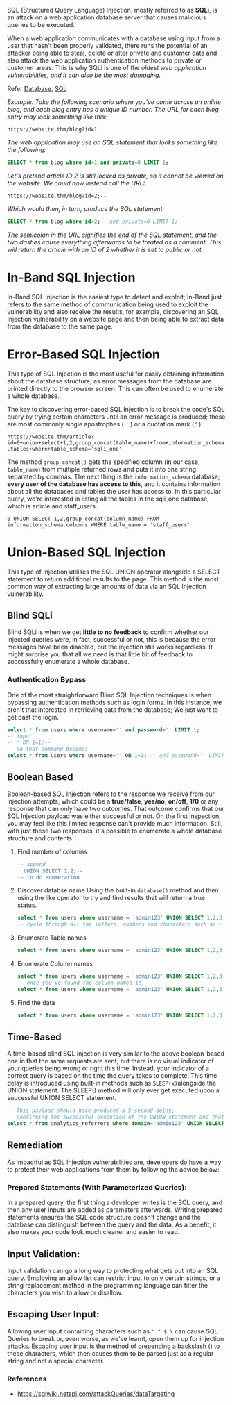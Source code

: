 SQL (Structured Query Language) Injection, mostly referred to as **SQLi**, is an attack on a web application database server that causes malicious queries to be executed.

When a web application communicates with a database using input from a user that hasn't been properly validated, there runs the potential of an attacker being able to steal, delete or alter private and customer data and also attack the web application authentication methods to private or customer areas. This is why SQLi is one of the *oldest web application vulnerabilities, and it can also be the most damaging.*

Refer [Database](/note/Database), [SQL](/note/SQL)

*Example:*
*Take the following scenario where you've come across an online blog, and each blog entry has a unique ID number. The URL for each blog entry may look something like this:*

`https://website.thm/blog?id=1`

*The web application may use an SQL statement that looks something like the following:*

```sql
SELECT * from blog where id=1 and private=0 LIMIT 1;
```

*Let's pretend article ID 2 is still locked as private, so it cannot be viewed on the website. We could now instead call the URL:*

`https://website.thm/blog?id=2;--`

*Which would then, in turn, produce the SQL statement:*

```sql
SELECT * from blog where id=2;-- and private=0 LIMIT 1;
```

*The semicolon in the URL signifies the end of the SQL statement, and the two dashes cause everything afterwards to be treated as a comment. This will return the article with an ID of 2 whether it is set to public or not.*

# In-Band SQL Injection
In-Band SQL Injection is the easiest type to detect and exploit; In-Band just refers to the same method of communication being used to exploit the vulnerability and also receive the results, for example, discovering an SQL Injection vulnerability on a website page and then being able to extract data from the database to the same page.

# Error-Based SQL Injection
This type of SQL Injection is the most useful for easily obtaining information about the database structure, as error messages from the database are printed directly to the browser screen. This can often be used to enumerate a whole database. 

The key to discovering error-based SQL Injection is to break the code's SQL query by trying certain characters until an error message is produced; these are most commonly single apostrophes ( `'` ) or a quotation mark (`"` ).

`https://website.thm/article?id=0+union+select+1,2,group_concat(table_name)+from+information_schema.tables+where+table_schema='sqli_one'`

The method `group_concat()` gets the specified column (in our case, `table_name`) from multiple returned rows and puts it into one string separated by commas. The next thing is the `information_schema` database; **every user of the database has access to this**, and it contains information about all the databases and tables the user has access to. In this particular query, we're interested in listing all the tables in the sqli_one database, which is article and staff_users.

`0 UNION SELECT 1,2,group_concat(column_name) FROM information_schema.columns WHERE table_name = 'staff_users'`

# Union-Based SQL Injection
This type of Injection utilises the SQL UNION operator alongside a SELECT statement to return additional results to the page. This method is the most common way of extracting large amounts of data via an SQL Injection vulnerability.

## Blind SQLi
Blind SQLi is when we get **little to no feedback** to confirm whether our injected queries were, in fact, successful or not, this is because the error messages have been disabled, but the injection still works regardless. It might surprise you that all we need is that little bit of feedback to successfully enumerate a whole database.

### Authentication Bypass
One of the most straightforward Blind SQL Injection techniques is when bypassing authentication methods such as login forms. In this instance, we aren't that interested in retrieving data from the database; We just want to get past the login.

```sql
select * from users where username='' and password='' LIMIT 1;
-- input 
-- ' OR 1=1;-- 
-- so that command becomes
select * from users where username='' OR 1=1;--' and password='' LIMIT 1;
```

## Boolean Based

Boolean-based SQL Injection refers to the response we receive from our injection attempts, which could be a **true/false**, **yes/no**, **on/off**, **1/0** or any response that can only have two outcomes. That outcome confirms that our SQL Injection payload was either successful or not. On the first inspection, you may feel like this limited response can't provide much information. Still, with just these two responses, it's possible to enumerate a whole database structure and contents.

1. Find number of columns
    ```sql
    -- append
    ' UNION SELECT 1,2;--
    -- to do enumeration
    ```
2. Discover databse name
    Using the built-in `database()` method and then using the like operator to try and find results that will return a true status.
    ```sql
    select * from users where username = 'admin123' UNION SELECT 1,2,3 where database() like '%';--
    -- cycle through all the letters, numbers and characters such as - and _ until we discover a match
    ```
3. Enumerate Table names
    ```sql
    select * from users where username = 'admin123' UNION SELECT 1,2,3 FROM information_schema.tables WHERE table_schema = 'sqli_three' and table_name like 'a%';--
    ```
4. Enumerate Column names
    ```sql
    select * from users where username = 'admin123' UNION SELECT 1,2,3 FROM information_schema.COLUMNS WHERE TABLE_SCHEMA='sqli_three' and TABLE_NAME='users' and COLUMN_NAME like 'a%';
    -- once you've found the column named id,
    select * from users where username = 'admin123' UNION SELECT 1,2,3 FROM information_schema.COLUMNS WHERE TABLE_SCHEMA='sqli_three' and TABLE_NAME='users' and COLUMN_NAME like 'a%' and COLUMN_NAME !='id';
    ```
5. Find the data
    ```sql
    select * from users where username = 'admin123' UNION SELECT 1,2,3 from users where username='admin' and password like 'a%';--
    ```
    
## Time-Based

A time-based blind SQL injection is very similar to the above boolean-based one in that the same requests are sent, but there is no visual indicator of your queries being wrong or right this time. Instead, your indicator of a correct query is based on the time the query takes to complete. This time delay is introduced using built-in methods such as `SLEEP(x)`alongside the UNION statement. The SLEEP() method will only ever get executed upon a successful UNION SELECT statement. 

```sql
-- This payload should have produced a 5-second delay,
-- confirming the successful execution of the UNION statement and that there are two columns.
select * from analytics_referrers where domain='admin123' UNION SELECT SLEEP(5),2;--
```

## Remediation

As impactful as SQL Injection vulnerabilities are, developers do have a way to protect their web applications from them by following the advice below:

### Prepared Statements (With Parameterized Queries):

In a prepared query, the first thing a developer writes is the SQL query, and then any user inputs are added as parameters afterwards. Writing prepared statements ensures the SQL code structure doesn't change and the database can distinguish between the query and the data. As a benefit, it also makes your code look much cleaner and easier to read.

## Input Validation:
Input validation can go a long way to protecting what gets put into an SQL query. Employing an allow list can restrict input to only certain strings, or a string replacement method in the programming language can filter the characters you wish to allow or disallow. 

## Escaping User Input:
Allowing user input containing characters such as `' " $ \` can cause SQL Queries to break or, even worse, as we've learnt, open them up for injection attacks. Escaping user input is the method of prepending a backslash (\) to these characters, which then causes them to be parsed just as a regular string and not a special character.

### References
- https://sqlwiki.netspi.com/attackQueries/dataTargeting